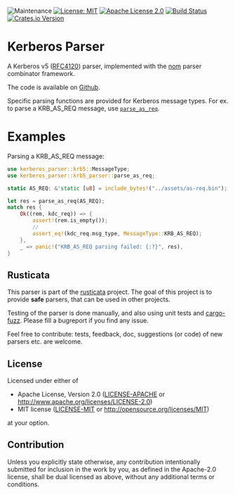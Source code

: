 ![Maintenance](https://img.shields.io/badge/maintenance-activly--developed-brightgreen.svg)
[![License: MIT](https://img.shields.io/badge/License-MIT-yellow.svg)](./LICENSE-MIT)
[![Apache License 2.0](https://img.shields.io/badge/License-Apache%202.0-blue.svg)](./LICENSE-APACHE)
[![Build Status](https://travis-ci.org/rusticata/kerberos-parser.svg?branch=master)](https://travis-ci.org/rusticata/kerberos-parser)
[![Crates.io Version](https://img.shields.io/crates/v/kerberos-parser.svg)](https://crates.io/crates/kerberos-parser)

<!-- cargo-rdme start -->

# Kerberos Parser

A Kerberos v5 ([RFC4120]) parser, implemented with the [nom](https://github.com/Geal/nom)
parser combinator framework.

The code is available on [Github](https://github.com/rusticata/kerberos-parser).

Specific parsing functions are provided for Kerberos message types. For ex. to parse a
KRB_AS_REQ message, use [`parse_as_req`](krb5_parser/fn.parse_as_req.html).

# Examples

Parsing a KRB_AS_REQ message:

```rust
use kerberos_parser::krb5::MessageType;
use kerberos_parser::krb5_parser::parse_as_req;

static AS_REQ: &'static [u8] = include_bytes!("../assets/as-req.bin");

let res = parse_as_req(AS_REQ);
match res {
    Ok((rem, kdc_req)) => {
        assert!(rem.is_empty());
        //
        assert_eq!(kdc_req.msg_type, MessageType::KRB_AS_REQ);
    },
    _ => panic!("KRB_AS_REQ parsing failed: {:?}", res),
}
```

[RFC4120]: https://tools.ietf.org/html/rfc4120

<!-- cargo-rdme end -->

## Rusticata

This parser is part of the [rusticata](https://github.com/rusticata) project.
The goal of this project is to provide **safe** parsers, that can be used in other projects.

Testing of the parser is done manually, and also using unit tests and
[cargo-fuzz](https://github.com/rust-fuzz/cargo-fuzz). Please fill a bugreport if you find any issue.

Feel free to contribute: tests, feedback, doc, suggestions (or code) of new parsers etc. are welcome.

## License

Licensed under either of

 * Apache License, Version 2.0
   ([LICENSE-APACHE](LICENSE-APACHE) or http://www.apache.org/licenses/LICENSE-2.0)
 * MIT license
   ([LICENSE-MIT](LICENSE-MIT) or http://opensource.org/licenses/MIT)

at your option.

## Contribution

Unless you explicitly state otherwise, any contribution intentionally submitted
for inclusion in the work by you, as defined in the Apache-2.0 license, shall be
dual licensed as above, without any additional terms or conditions.

